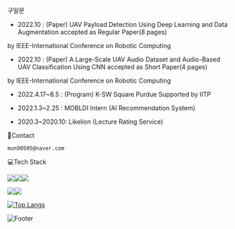 <!-- ![header](https://capsule-render.vercel.app/api?type=rounded&color=auto&text=%20Welcome%20&height=300&fontSize=100&textBg=true?text=capsule_render&animation=twinkling) -->





구일문

* 2022.10 :  (Paper) UAV Payload Detection Using Deep Learning and Data Augmentation accepted as Regular Paper(8 pages) 


by IEEE-International Conference on Robotic Computing 



* 2022.10 :  (Paper) A Large-Scale UAV Audio Dataset and Audio-Based UAV Classification Using CNN accepted as Short Paper(4 pages)


by IEEE-International Conference on Robotic Computing



* 2022.4.17~8.5 :  (Program) K-SW Square Purdue Supported by IITP


* 2022.1.3~2.25 :  MOBLDI Intern (AI Recommendation System)


* 2020.3~2020.10:  Likelion (Lecture Rating Service)








:postbox:Contact
```
mun90505@naver.com
```





:computer:Tech Stack



<img src="https://img.shields.io/badge/Python-3776AB?style=for-the-badge&logo=python&logoColor=black"><img src="https://img.shields.io/badge/Tensorflow-FF6F00?style=for-the-badge&logo=Tensorflow&logoColor=black"><img src="https://img.shields.io/badge/Keras-D00000?style=for-the-badge&logo=Keras&logoColor=black">

<img src="https://img.shields.io/badge/django-092E20?style=for-the-badge&logo=django&logoColor=white"><img src="https://img.shields.io/badge/flask-000000?style=for-the-badge&logo=flask&logoColor=white">





[![Top Langs](https://github-readme-stats.vercel.app/api/top-langs/?username=ilmunKoo&layout=compact)](https://github.com/IlmunKoo/IlmunKoo/)




![Footer](https://capsule-render.vercel.app/api?type=waving&color=auto&height=200&section=footer)


